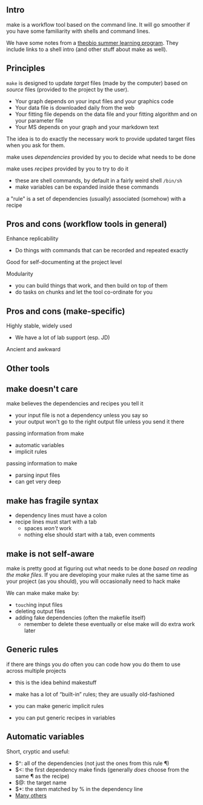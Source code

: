 
## Intro

make is a workflow tool based on the command line. It will go smoother if you have some familiarity with shells and command lines.

We have some notes from a [theobio summer learning program](https://hackmd.io/cxyevU-nRey03BxOoWUJ7g?view). They include links to a shell intro (and other stuff about make as well).

## Principles

`make` is designed to update _target_ files (made by the computer) based on _source_ files (provided to the project by the user).
* Your graph depends on your input files and your graphics code
* Your data file is downloaded daily from the web
* Your fitting file depends on the data file and your fitting algorithm and on your parameter file
* Your MS depends on your graph and your markdown text

The idea is to do exactly the necessary work to provide updated target files when you ask for them.

make uses _dependencies_ provided by you to decide what needs to be done

make uses _recipes_ provided by you to try to do it
* these are shell commands, by default in a fairly weird shell `/bin/sh`
* make variables can be expanded inside these commands

a "rule" is a set of dependencies (usually) associated (somehow) with a recipe

## Pros and cons (workflow tools in general)

Enhance replicability
* Do things with commands that can be recorded and repeated exactly

Good for self-documenting at the project level

Modularity
* you can build things that work, and then build on top of them
* do tasks on chunks and let the tool co-ordinate for you

## Pros and cons (make-specific)

Highly stable, widely used
* We have a lot of lab support (esp. JD)

Ancient and awkward

## Other tools

## make doesn't care

make believes the dependencies and recipes you tell it
* your input file is not a dependency unless you say so
* your output won't go to the right output file unless you send it there

passing information from make
* automatic variables
* implicit rules

passing information to make
* parsing input files
* can get very deep

## make has fragile syntax

* dependency lines must have a colon
* recipe lines must start with a tab
	* spaces _won't_ work
	* nothing else should start with a tab, even comments

## make is not self-aware

make is pretty good at figuring out what needs to be done _based on reading the make files_. If you are developing your make rules at the same time as your project (as you should), you will occasionally need to hack make

We can make make make by:
* `touch`ing input files
* deleting output files
* adding fake dependencies (often the makefile itself)
	* remember to delete these eventually or else make will do extra work later

## Generic rules

if there are things you do often you can code how you do them to use across multiple projects
* this is the idea behind makestuff

* make has a lot of “built-in” rules; they are usually old-fashioned
* you can make generic implicit rules
* you can put generic recipes in variables 

## Automatic variables

Short, cryptic and useful:
* $^: all of the dependencies (not just the ones from this rule ¶)
* $<: the first dependency make finds (generally _does_ choose from the same ¶ as the recipe)
* $@: the target name
* $*: the stem matched by % in the dependency line
* [Many others](https://www.gnu.org/software/make/manual/html_node/Automatic-Variables.html)

